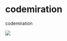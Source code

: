 # codemiration
codemiration

<img src="https://travis-ci.org/highflying/codemiration.svg?branch=master" />
